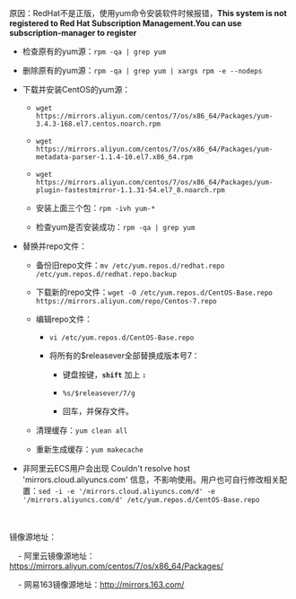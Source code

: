 原因：RedHat不是正版，使用yum命令安装软件时候报错，**This system is not registered to Red Hat Subscription Management.You can use subscription-manager to register**

- 检查原有的yum源：`rpm -qa | grep yum`
  
- 删除原有的yum源：`rpm -qa | grep yum | xargs rpm -e --nodeps`
  
- 下载并安装CentOS的yum源：
  
  - `wget https://mirrors.aliyun.com/centos/7/os/x86_64/Packages/yum-3.4.3-168.el7.centos.noarch.rpm`
    
  - `wget https://mirrors.aliyun.com/centos/7/os/x86_64/Packages/yum-metadata-parser-1.1.4-10.el7.x86_64.rpm`
    
  - `wget https://mirrors.aliyun.com/centos/7/os/x86_64/Packages/yum-plugin-fastestmirror-1.1.31-54.el7_8.noarch.rpm`
    
  - 安装上面三个包：`rpm -ivh yum-*`
    
  - 检查yum是否安装成功：`rpm -qa | grep yum`
    
- 替换并repo文件：
  
  - 备份旧repo文件：`mv /etc/yum.repos.d/redhat.repo /etc/yum.repos.d/redhat.repo.backup`
    
  - 下载新的repo文件：`wget -O /etc/yum.repos.d/CentOS-Base.repo https://mirrors.aliyun.com/repo/Centos-7.repo`
    
  - 编辑repo文件：
    
    - `vi /etc/yum.repos.d/CentOS-Base.repo`
      
    - 将所有的$releasever全部替换成版本号7：
      
      - 键盘按键，**`shift`** 加上 **`:`**
        
      - `%s/$releasever/7/g`
        
      - 回车，并保存文件。
        
  - 清理缓存：`yum clean all`
    
  - 重新生成缓存：`yum makecache`
    
- 非阿里云ECS用户会出现 Couldn't resolve host 'mirrors.cloud.aliyuncs.com' 信息，不影响使用。用户也可自行修改相关配置：`sed -i -e '/mirrors.cloud.aliyuncs.com/d' -e '/mirrors.aliyuncs.com/d' /etc/yum.repos.d/CentOS-Base.repo`
  
<br/><br/>
镜像源地址：

    - 阿里云镜像源地址：https://mirrors.aliyun.com/centos/7/os/x86_64/Packages/

    - 网易163镜像源地址：http://mirrors.163.com/
